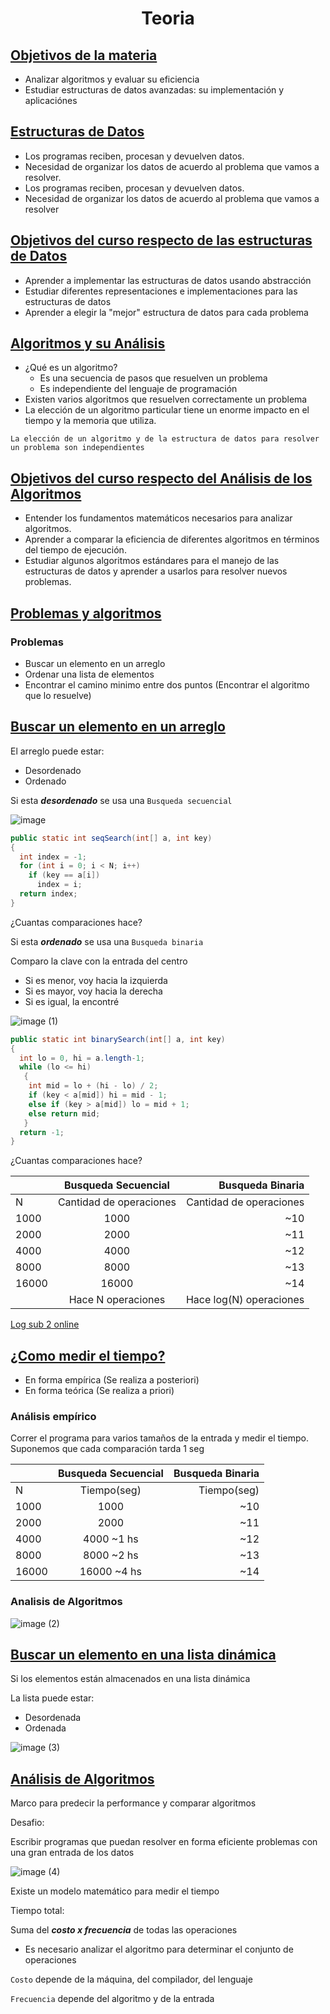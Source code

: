 <h1 align="center">Teoria</h1>

## [Objetivos de la materia]()

- Analizar algoritmos y evaluar su eficiencia
- Estudiar estructuras de datos avanzadas: su implementación y aplicaciónes

## [Estructuras de Datos]()

- Los programas reciben, procesan y devuelven datos.
- Necesidad de organizar los datos de acuerdo al problema que vamos a resolver.
- Los programas reciben, procesan y devuelven datos.
- Necesidad de organizar los datos de acuerdo al problema que vamos a resolver

## [Objetivos del curso respecto de las estructuras de Datos]()

- Aprender a implementar las estructuras de datos usando abstracción
- Estudiar diferentes representaciones e implementaciones para las estructuras de datos
- Aprender a elegir la "mejor" estructura de datos para cada problema

## [Algoritmos y su Análisis]()

- ¿Qué es un algoritmo?
  - Es una secuencia de pasos que resuelven un problema
  - Es independiente del lenguaje de programación
- Existen varios algoritmos que resuelven correctamente un problema
- La elección de un algoritmo particular tiene un enorme impacto en el tiempo y la memoria que utiliza.

``
La elección de un algoritmo y de la estructura de datos para resolver un problema son independientes
``

## [Objetivos del curso respecto del Análisis de los Algoritmos]()

- Entender los fundamentos matemáticos necesarios para analizar algoritmos.
- Aprender a comparar la eficiencia de diferentes algoritmos en términos del tiempo de ejecución.
- Estudiar algunos algoritmos estándares para el manejo de las estructuras de datos y aprender a usarlos para resolver nuevos problemas.

## [Problemas y algoritmos]()

### Problemas

- Buscar un elemento en un arreglo
- Ordenar una lista de elementos 
- Encontrar el camino minimo entre dos puntos (Encontrar el algoritmo que lo resuelve)

## [Buscar un elemento en un arreglo]()

El arreglo puede estar: 
- Desordenado
- Ordenado

Si esta ***desordenado*** se usa una ```Busqueda secuencial```

![image](https://user-images.githubusercontent.com/55964635/158110397-7c7f6ec4-da1d-4422-bf5f-8ee31c334af1.png)

```Java
public static int seqSearch(int[] a, int key)
{
  int index = -1;
  for (int i = 0; i < N; i++)
    if (key == a[i])
      index = i;
  return index;
}
```
¿Cuantas comparaciones hace?

Si esta ***ordenado*** se usa una ```Busqueda binaria``` 

Comparo la clave con la entrada del centro

- Si es menor, voy hacia la izquierda
- Si es mayor, voy hacia la derecha
- Si es igual, la encontré

![image (1)](https://user-images.githubusercontent.com/55964635/158111409-3f002c61-9261-454d-ba76-d2f8fd1d0ca6.png)


```Java
public static int binarySearch(int[] a, int key)
{
  int lo = 0, hi = a.length-1;
  while (lo <= hi)
   {
    int mid = lo + (hi - lo) / 2;
    if (key < a[mid]) hi = mid - 1;
    else if (key > a[mid]) lo = mid + 1;
    else return mid;
   }
  return -1;
}
```
¿Cuantas comparaciones hace?

|  | Busqueda Secuencial | Busqueda Binaria |
| :---         |     :---:      |          ---: |
|    N      |     Cantidad de operaciones      |          Cantidad de operaciones |
| 1000         |     1000      |          ~10 |
| 2000   | 2000    | ~11    |
| 4000     | 4000       | ~12      |
| 8000     | 8000       | ~13      |
| 16000     | 16000       | ~14     |
|      | Hace N operaciones       | Hace log(N) operaciones     |

[Log sub 2 online](https://miniwebtool.com/es/log-base-2-calculator/#:~:text=La%20base%20logar%C3%ADtmica%202%2C%20tambi%C3%A9n,binario%20de%204%20es%202.)

## [¿Como medir el tiempo?]()

- En forma empírica (Se realiza a posteriori)
- En forma teórica (Se realiza a priori) 

### Análisis empírico

Correr el programa para varios tamaños de la entrada y medir el tiempo. Suponemos que cada comparación tarda 1 seg

|  | Busqueda Secuencial | Busqueda Binaria |
| :---         |     :---:      |          ---: |
|    N      |     Tiempo(seg)      |          Tiempo(seg) |
| 1000         |     1000      |          ~10 |
| 2000   | 2000    | ~11    |
| 4000     | 4000 ~1 hs       | ~12      |
| 8000     | 8000 ~2 hs       | ~13      |
| 16000     | 16000 ~4 hs   | ~14     |

### Analisis de Algoritmos

![image (2)](https://user-images.githubusercontent.com/55964635/158115649-3f0713d4-caa8-4591-b833-e8b1d5ccc1e8.png)

## [Buscar un elemento en una lista dinámica]()

Si los elementos están almacenados en una lista dinámica

La lista puede estar:
- Desordenada
- Ordenada

![image (3)](https://user-images.githubusercontent.com/55964635/158118424-9ba89679-d6de-4dec-a028-0fe2c9088dcc.png)

## [Análisis de Algoritmos]()

Marco para predecir la performance y comparar algoritmos

Desafio:

Escribir programas que puedan resolver en forma eficiente problemas con una gran entrada de los datos

![image (4)](https://user-images.githubusercontent.com/55964635/158118790-e56875b9-a5f5-46db-a0a8-803fbe56f2e1.png)

Existe un modelo matemático para medir el tiempo

Tiempo total:

Suma del ***costo x frecuencia*** de todas las operaciones

- Es necesario analizar el algoritmo para determinar el conjunto de operaciones

```Costo``` depende de la máquina, del compilador, del lenguaje

```Frecuencia``` depende del algoritmo y de la entrada
